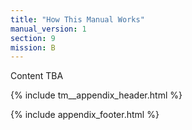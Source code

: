 ```yaml
---
title: "How This Manual Works"
manual_version: 1
section: 9
mission: B
---
```


Content TBA

{% include tm__appendix_header.html %}


{% include appendix_footer.html %}
